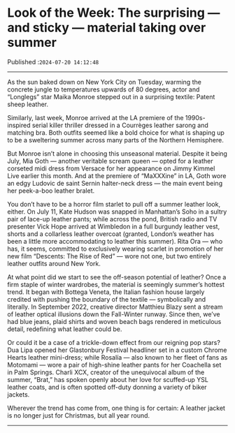 # Look of the Week: The surprising — and sticky — material taking over summer

Published :`2024-07-20 14:12:48`

---

As the sun baked down on New York City on Tuesday, warming the concrete jungle to temperatures upwards of 80 degrees, actor and “Longlegs” star Maika Monroe stepped out in a surprising textile: Patent sheep leather.

Similarly, last week, Monroe arrived at the LA premiere of the 1990s-inspired serial killer thriller dressed in a Courrèges leather sarong and matching bra. Both outfits seemed like a bold choice for what is shaping up to be a sweltering summer across many parts of the Northern Hemisphere.

But Monroe isn’t alone in choosing this unseasonal material. Despite it being July, Mia Goth — another veritable scream queen — opted for a leather corseted midi dress from Versace for her appearance on Jimmy Kimmel Live earlier this month. And at the premiere of “MaXXXine” in LA, Goth wore an edgy Ludovic de saint Sernin halter-neck dress — the main event being her peek-a-boo leather bralet.

You don’t have to be a horror film starlet to pull off a summer leather look, either. On July 11, Kate Hudson was snapped in Manhattan’s Soho in a sultry pair of lace-up leather pants; while across the pond, British radio and TV presenter Vick Hope arrived at Wimbledon in a full burgundy leather vest, shorts and a collarless leather overcoat (granted, London’s weather has been a little more accommodating to leather this summer). Rita Ora — who has, it seems, committed to exclusively wearing scarlet in promotion of her new film “Descents: The Rise of Red” — wore not one, but two entirely leather outfits around New York.

At what point did we start to see the off-season potential of leather? Once a firm staple of winter wardrobes, the material is seemingly summer’s hottest trend. It began with Bottega Veneta, the Italian fashion house largely credited with pushing the boundary of the textile — symbolically and literally. In September 2022, creative director Matthieu Blazy sent a stream of leather optical illusions down the Fall-Winter runway. Since then, we’ve had blue jeans, plaid shirts and woven beach bags rendered in meticulous detail, redefining what leather could be.

Or could it be a case of a trickle-down effect from our reigning pop stars? Dua Lipa opened her Glastonbury Festival headliner set in a custom Chrome Hearts leather mini-dress; while Rosalía — also known to her fleet of fans as Motomami — wore a pair of high-shine leather pants for her Coachella set in Palm Springs. Charli XCX, creator of the unequivocal album of the summer, “Brat,” has spoken openly about her love for scuffed-up YSL leather coats, and is often spotted off-duty donning a variety of biker jackets.

Wherever the trend has come from, one thing is for certain: A leather jacket is no longer just for Christmas, but all year round.

---

